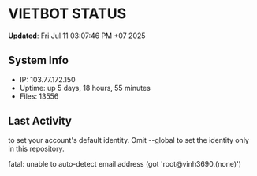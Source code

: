 # VIETBOT STATUS
**Updated**: Fri Jul 11 03:07:46 PM +07 2025

## System Info
- IP: 103.77.172.150
- Uptime: up 5 days, 18 hours, 55 minutes
- Files: 13556

## Last Activity

to set your account's default identity.
Omit --global to set the identity only in this repository.

fatal: unable to auto-detect email address (got 'root@vinh3690.(none)')
